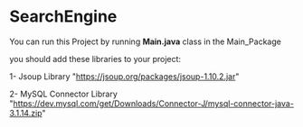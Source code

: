 # SearchEngine

You can run this Project by running **Main.java** class in the Main_Package

you should add these libraries to your project:

1- Jsoup Library "https://jsoup.org/packages/jsoup-1.10.2.jar"

2- MySQL Connector Library "https://dev.mysql.com/get/Downloads/Connector-J/mysql-connector-java-3.1.14.zip"
